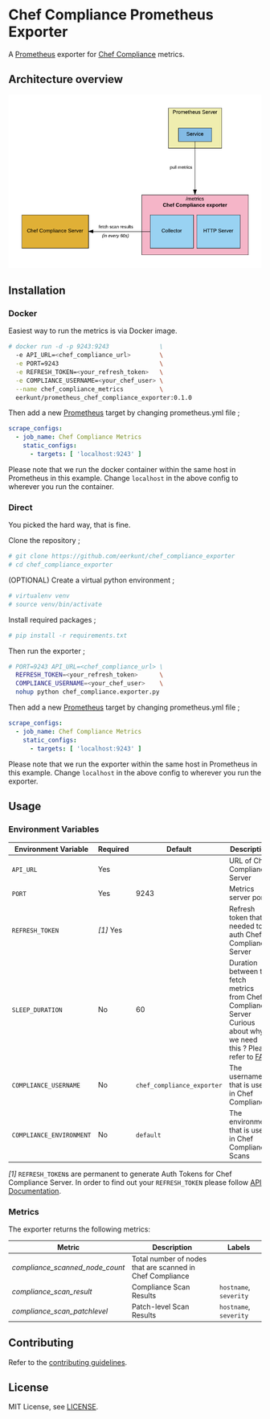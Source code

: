 # Chef Compliance Prometheus Exporter

A [Prometheus][prometheus] exporter for [Chef Compliance][chef_compliance] metrics. 
## Architecture overview

![](architecture.png)

## Installation

### Docker

Easiest way to run the metrics is via Docker image.

```bash
# docker run -d -p 9243:9243              \
  -e API_URL=<chef_compliance_url>        \
  -e PORT=9243                            \
  -e REFRESH_TOKEN=<your_refresh_token>   \
  -e COMPLIANCE_USERNAME=<your_chef_user> \
  --name chef_compliance_metrics          \
  eerkunt/prometheus_chef_compliance_exporter:0.1.0
```
Then add a new [Prometheus][prometheus] target by changing prometheus.yml file ;

```yml
scrape_configs:
  - job_name: Chef Compliance Metrics
    static_configs:
      - targets: [ 'localhost:9243' ]
```
Please note that we run the docker container within the same host in Prometheus in this example. Change `localhost` in the above config to wherever you run the container.

### Direct

You picked the hard way, that is fine.

Clone the repository ;

```bash
# git clone https://github.com/eerkunt/chef_compliance_exporter
# cd chef_compliance_exporter
```

(OPTIONAL) Create a virtual python environment ;

```bash
# virtualenv venv
# source venv/bin/activate
```

Install required packages ;

```bash
# pip install -r requirements.txt
```

Then run the exporter ;

```bash
# PORT=9243 API_URL=<chef_compliance_url> \
  REFRESH_TOKEN=<your_refresh_token>      \
  COMPLIANCE_USERNAME=<your_chef_user>    \
  nohup python chef_compliance.exporter.py
```

Then add a new [Prometheus][prometheus] target by changing prometheus.yml file ;

```yml
scrape_configs:
  - job_name: Chef Compliance Metrics
    static_configs:
      - targets: [ 'localhost:9243' ]
```

Please note that we run the exporter within the same host in Prometheus in this example. Change `localhost` in the above config to wherever you run the exporter.

## Usage

### Environment Variables

| Environment Variable | Required | Default | Description |
| --------------------------- | -------- | ------- | ----------- |
| `API_URL` | Yes | | URL of Chef Compliance Server |
| `PORT`| Yes | 9243 | Metrics server port |
| `REFRESH_TOKEN`| *[1]* Yes | | Refresh token that is needed to auth Chef Compliance Server |
| `SLEEP_DURATION` | No | 60 | Duration between to fetch metrics from Chef Compliance Server<br />Curious about why we need this ? Please refer to [FAQ][faq] |
| `COMPLIANCE_USERNAME` | No | `chef_compliance_exporter` | The username that is used in Chef Compliance |
| `COMPLIANCE_ENVIRONMENT` | No | `default` | The environment that is used in Chef Compliance Scans |

*[1]* `REFRESH_TOKEN`s are permanent to generate Auth Tokens for Chef Compliance Server. In order to find out your `REFRESH_TOKEN` please follow [API Documentation](https://docs.chef.io/api_compliance.html).

### Metrics

The exporter returns the following metrics:

| Metric | Description | Labels |
| ------ | ----------- | ------ |
| *compliance_scanned_node_count* | Total number of nodes that are scanned in Chef Compliance |  |
| *compliance_scan_result* | Compliance Scan Results | `hostname`, `severity` |
| *compliance_scan_patchlevel* | Patch-level Scan Results | `hostname`, `severity` |

## Contributing

Refer to the [contributing guidelines][contributing].

## License

MIT License, see [LICENSE][license].

[chef_compliance]: https://docs.chef.io/compliance.html
[contributing]: https://github.com/contino/chef_compliance_exporter/blob/master/CONTRIBUTE.md
[license]: https://github.com/contino/chef_compliance_exporter/blob/master/LICENSE
[faq]: https://github.com/contino/chef_compliance_exporter/blob/master/FAQ.md
[prometheus]: https://prometheus.io/
